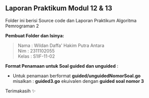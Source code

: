 ## Laporan Praktikum Modul 12 & 13
Folder ini berisi Source code dan Laporan Praktikum Algoritma Pemrograman 2

**Pembuat Folder dan Isinya:**

> Nama : Wildan Daffa' Hakim Putra Antara\
> Nim : 2311102055 \
> Kelas : S1IF-11-02

**Format Penamaan untuk Soal guided dan unguided** : 

 - Untuk penamaan berformat **guided/unguidedNomorSoal.go** \
 misalkan : **guided3.go** ekuivalen dengan **guided soal nomor 3**


Terimakasih ✨
